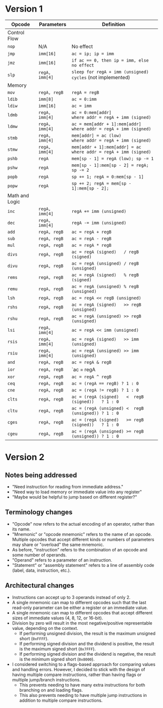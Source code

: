# Version 1

| Opcode | Parameters      | Definition |
|--------|-----------------|------------|
| Control Flow                        |||
| `nop`  | N/A             | No effect
| `jmp`  | `imm[16]`       | `ac = ip; ip = imm`
| `jmz`  | `imm[16]`       | `if ac == 0, then ip = imm, else no effect`
| `slp`  | `regA, imm[4]`  | `sleep for regA + imm (unsigned) cycles` (not implemented)
| Memory                              |||
| `mov`  | `regA, regB`    | `regA = regB`
| `ldib` | `imm[8]`        | `ac = 0:imm`
| `ldiw` | `imm[16]`       | `ac = imm`
| `ldmb` | `regA, imm[4]`  | `ac = 0:mem[addr]             where addr = regA + imm (signed)`
| `ldmw` | `regA, imm[4]`  | `ac = mem[addr + 1]:mem[addr] where addr = regA + imm (signed)`
| `stmb` | `regA, imm[4]`  | `mem[addr] = ac (low)         where addr = regA + imm (signed)`
| `stmw` | `regA, imm[4]`  | `mem[addr + 1]:mem[addr] = ac where addr = regA + imm (signed)`
| `pshb` | `regA`          | `mem[sp - 1] = regA (low); sp -= 1`
| `pshw` | `regA`          | `mem[sp - 1]:mem[sp - 2] = regA; sp -= 2`
| `popb` | `regA`          | `sp += 1; regA = 0:mem[sp - 1]`
| `popw` | `regA`          | `sp += 2; regA = mem[sp - 1]:mem[sp - 2]; `
| Math and Logic                      |||
| `inc`  | `regA, imm[4]`  | `regA += imm (unsigned)`
| `dec`  | `regA, imm[4]`  | `regA -= imm (unsigned)`
| `add`  | `regA, regB`    | `ac = regA + regB`
| `sub`  | `regA, regB`    | `ac = regA - regB`
| `mul`  | `regA, regB`    | `ac = regA * regB`
| `divs` | `regA, regB`    | `ac = regA (signed)   / regB (signed)`
| `divu` | `regA, regB`    | `ac = regA (unsigned) / regB (unsigned)`
| `rems` | `regA, regB`    | `ac = regA (signed)   % regB (signed)`
| `remu` | `regA, regB`    | `ac = regA (unsigned) % regB (unsigned)`
| `lsh`  | `regA, regB`    | `ac = regA << regB (unsigned)`
| `rshs` | `regA, regB`    | `ac = regA (signed)   >> regB (unsigned)`
| `rshu` | `regA, regB`    | `ac = regA (unsigned) >> regB (unsigned)`
| `lsi`  | `regA, imm[4]`  | `ac = regA << imm (unsigned)`
| `rsis` | `regA, imm[4]`  | `ac = regA (signed)   >> imm (unsigned)`
| `rsiu` | `regA, imm[4]`  | `ac = regA (unsigned) >> imm (unsigned)`
| `and`  | `regA, regB`    | `ac = regA & regB`
| `ior`  | `regA, regB`    | `ac = regA | regB`
| `xor`  | `regA, regB`    | `ac = regA ^ regB`
| `ceq`  | `regA, regB`    | `ac = (regA == regB) ? 1 : 0`
| `cne`  | `regA, regB`    | `ac = (regA != regB) ? 1 : 0`
| `clts` | `regA, regB`    | `ac = (regA (signed)   <  regB (signed))   ? 1 : 0`
| `cltu` | `regA, regB`    | `ac = (regA (unsigned) <  regB (unsigned)) ? 1 : 0`
| `cges` | `regA, regB`    | `ac = (regA (signed)   >= regB (signed))   ? 1 : 0`
| `cgeu` | `regA, regB`    | `ac = (regA (unsigned) >= regB (unsigned)) ? 1 : 0`



# Version 2

## Notes being addressed

- "Need instruction for reading from immediate address."
- "Need way to load memory or immediate value into any register"
- "Maybe would be helpful to jump based on different register?"

## Terminology changes

- "Opcode" now refers to the actual encoding of an operator, rather than its name.
- "Mnemonic" or "opcode mnemonic" refers to the name of an opcode. Multiple opcodes that accept different kinds or numbers of parameters may share or "overload" the same mnemonic.
- As before, "instruction" refers to the combination of an opcode and some number of operands.
- "Operand" refers to a parameter of an instruction.
- "Statement" or "assembly statement" refers to a line of assembly code (label, data, instruction, etc.).

## Architectural changes

- Instructions can accept up to 3 operands instead of only 2.
- A single mnemonic can map to different opcodes such that the last read-only parameter can be either a register or an immediate value.
- A single mnemonic can map to different opcodes that accept different sizes of immediate values (4, 8, 12, or 16-bit).
- Division by zero will result in the most negative/positive representable value, depending on the context.
  - If performing unsigned division, the result is the maximum unsigned short (`0xFFFF`).
  - If performing signed division and the dividend is positive, the result is the maximum signed short (`0x7FFF`).
  - If performing signed division and the dividend is negative, the result is the minimum signed short (`0x8000`).
- I considered switching to a flags-based approach for comparing values and handling errors. However, I decided to stick with the design of having multiple compare instructions, rather than having flags or multiple jump/branch instructions.
  - This prevents needing to have many extra instructions for both branching on and loading flags.
  - This also prevents needing to have multiple jump instructions in addition to multiple compare instructions.
